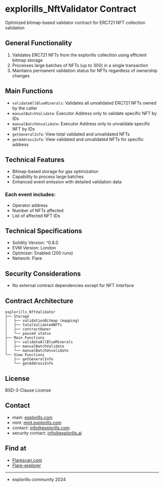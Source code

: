# explorills_NftValidator Contract

Optimized bitmap-based validator contract for ERC721 NFT collection validation

## General Functionality
1. Validates ERC721 NFTs from the explorills collection using efficient bitmap storage
2. Processes large batches of NFTs (up to 300) in a single transaction
3. Maintains permanent validation status for NFTs regardless of ownership changes

## Main Functions
* `validateAllBlueMinerals`: Validates all unvalidated ERC721 NFTs owned by the caller
* `manualBatchValidate`: Executor Address only to validate specific NFT by IDs
* `manualBatchUnvalidate`: Executor Address only to unvalidate specific NFT by IDs
* `getGeneralInfo`: View total validated and unvalidated NFTs
* `getAddressInfo`: View validated and unvalidated NFTs for specific address

## Technical Features
* Bitmap-based storage for gas optimization
* Capability to process large batches
* Enhanced event emission with detailed validation data

### Each event includes:
* Operator address
* Number of NFTs affected
* List of affected NFT IDs

## Technical Specifications
* Solidity Version: ^0.8.0
* EVM Version: London
* Optimizer: Enabled (200 runs)
* Network: Flare

## Security Considerations
* No external contract dependencies except for NFT interface

## Contract Architecture
```
explorills_NftValidator
├── Storage
│   ├── validationBitmap (mapping)
│   ├── totalValidatedNFTs
│   ├── contractOwner
│   └── paused status
├── Main Functions
│   ├── validateAllBlueMinerals
│   ├── manualBatchValidate
│   └── manualBatchUnvalidate
└── View Functions
    ├── getGeneralInfo
    └── getAddressInfo
```

## License
BSD-3-Clause License

## Contact

- main: [explorills.com](https://explorills.com)
- mint: [mint.explorills.com](https://mint.explorills.com)
- contact: info@explorills.com
- security contact: info@explorills.ai

## Find at

- [Flarescan.com](https://flarescan.com/address/0x0E3a65c21059361eBca4Ce5aCFFb21615d1f12F1/contract/14/code?chainid=14)
- [Flare-explorer](https://flare-explorer.flare.network/address/0x0E3a65c21059361eBca4Ce5aCFFb21615d1f12F1?tab=contract)

---

- explorills community 2024
